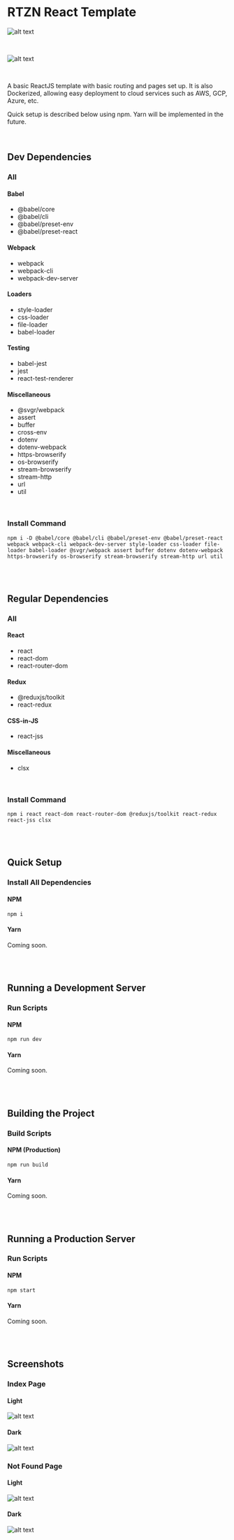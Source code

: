 # RTZN React Template

![alt text](https://github.com/AKrgpt99/react-template-0/blob/main/screenshots/screenshot-2-dark.png?raw=true)

<br>

![alt text](https://github.com/AKrgpt99/react-template-0/blob/main/public/logo.svg?raw=true)

<br>

A basic ReactJS template with basic routing and pages set up. It is also Dockerized, allowing easy deployment to cloud services such as AWS, GCP, Azure, etc.

Quick setup is described below using npm. Yarn will be implemented in the future.

<br>

## Dev Dependencies

### All

#### Babel

- @babel/core
- @babel/cli
- @babel/preset-env
- @babel/preset-react

#### Webpack

- webpack
- webpack-cli
- webpack-dev-server

#### Loaders

- style-loader
- css-loader
- file-loader
- babel-loader

#### Testing

- babel-jest
- jest
- react-test-renderer

#### Miscellaneous

- @svgr/webpack
- assert
- buffer
- cross-env
- dotenv
- dotenv-webpack
- https-browserify
- os-browserify
- stream-browserify
- stream-http
- url
- util

<br>

### Install Command

`npm i -D @babel/core @babel/cli @babel/preset-env @babel/preset-react webpack webpack-cli webpack-dev-server style-loader css-loader file-loader babel-loader @svgr/webpack assert buffer dotenv dotenv-webpack https-browserify os-browserify stream-browserify stream-http url util`

<br>
<br>

## Regular Dependencies

### All

#### React

- react
- react-dom
- react-router-dom

#### Redux

- @reduxjs/toolkit
- react-redux

#### CSS-in-JS

- react-jss

#### Miscellaneous

- clsx

<br>

### Install Command

`npm i react react-dom react-router-dom @reduxjs/toolkit react-redux react-jss clsx`

<br>
<br>

## Quick Setup

### Install All Dependencies

#### NPM

`npm i`

#### Yarn

Coming soon.

<br>
<br>

## Running a Development Server

### Run Scripts

#### NPM

`npm run dev`

#### Yarn

Coming soon.

<br>
<br>

## Building the Project

### Build Scripts

#### NPM (Production)

`npm run build`

#### Yarn

Coming soon.

<br>
<br>

## Running a Production Server

### Run Scripts

#### NPM

`npm start`

#### Yarn

Coming soon.

<br>
<br>

## Screenshots

### Index Page

#### Light

![alt text](https://github.com/AKrgpt99/react-template-0/blob/main/screenshots/screenshot-0-light.png?raw=true)

#### Dark

![alt text](https://github.com/AKrgpt99/react-template-0/blob/main/screenshots/screenshot-0-dark.png?raw=true)

### Not Found Page

#### Light

![alt text](https://github.com/AKrgpt99/react-template-0/blob/main/screenshots/screenshot-1-light.png?raw=true)

#### Dark

![alt text](https://github.com/AKrgpt99/react-template-0/blob/main/screenshots/screenshot-1-dark.png?raw=true)
